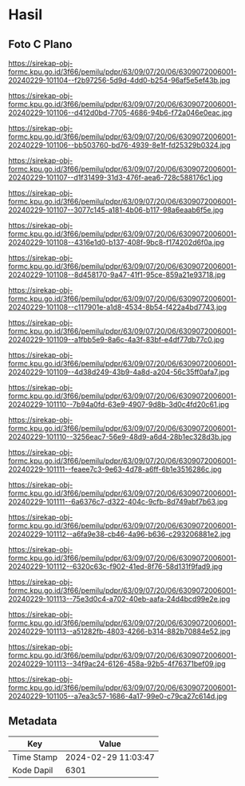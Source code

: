 # Hasil

## Foto C Plano

https://sirekap-obj-formc.kpu.go.id/3f66/pemilu/pdpr/63/09/07/20/06/6309072006001-20240229-101104--f2b97256-5d9d-4dd0-b254-96af5e5ef43b.jpg

https://sirekap-obj-formc.kpu.go.id/3f66/pemilu/pdpr/63/09/07/20/06/6309072006001-20240229-101106--d412d0bd-7705-4686-94b6-f72a046e0eac.jpg

https://sirekap-obj-formc.kpu.go.id/3f66/pemilu/pdpr/63/09/07/20/06/6309072006001-20240229-101106--bb503760-bd76-4939-8e1f-fd25329b0324.jpg

https://sirekap-obj-formc.kpu.go.id/3f66/pemilu/pdpr/63/09/07/20/06/6309072006001-20240229-101107--d1f31499-31d3-476f-aea6-728c588176c1.jpg

https://sirekap-obj-formc.kpu.go.id/3f66/pemilu/pdpr/63/09/07/20/06/6309072006001-20240229-101107--3077c145-a181-4b06-b117-98a6eaab6f5e.jpg

https://sirekap-obj-formc.kpu.go.id/3f66/pemilu/pdpr/63/09/07/20/06/6309072006001-20240229-101108--4316e1d0-b137-408f-9bc8-f174202d6f0a.jpg

https://sirekap-obj-formc.kpu.go.id/3f66/pemilu/pdpr/63/09/07/20/06/6309072006001-20240229-101108--8d458170-9a47-41f1-95ce-859a21e93718.jpg

https://sirekap-obj-formc.kpu.go.id/3f66/pemilu/pdpr/63/09/07/20/06/6309072006001-20240229-101108--c117901e-a1d8-4534-8b54-f422a4bd7743.jpg

https://sirekap-obj-formc.kpu.go.id/3f66/pemilu/pdpr/63/09/07/20/06/6309072006001-20240229-101109--a1fbb5e9-8a6c-4a3f-83bf-e4df77db77c0.jpg

https://sirekap-obj-formc.kpu.go.id/3f66/pemilu/pdpr/63/09/07/20/06/6309072006001-20240229-101109--4d38d249-43b9-4a8d-a204-56c35ff0afa7.jpg

https://sirekap-obj-formc.kpu.go.id/3f66/pemilu/pdpr/63/09/07/20/06/6309072006001-20240229-101110--7b94a0fd-63e9-4907-9d8b-3d0c4fd20c61.jpg

https://sirekap-obj-formc.kpu.go.id/3f66/pemilu/pdpr/63/09/07/20/06/6309072006001-20240229-101110--3256eac7-56e9-48d9-a6d4-28b1ec328d3b.jpg

https://sirekap-obj-formc.kpu.go.id/3f66/pemilu/pdpr/63/09/07/20/06/6309072006001-20240229-101111--feaee7c3-9e63-4d78-a6ff-6b1e3516286c.jpg

https://sirekap-obj-formc.kpu.go.id/3f66/pemilu/pdpr/63/09/07/20/06/6309072006001-20240229-101111--6a6376c7-d322-404c-9cfb-8d749abf7b63.jpg

https://sirekap-obj-formc.kpu.go.id/3f66/pemilu/pdpr/63/09/07/20/06/6309072006001-20240229-101112--a6fa9e38-cb46-4a96-b636-c293206881e2.jpg

https://sirekap-obj-formc.kpu.go.id/3f66/pemilu/pdpr/63/09/07/20/06/6309072006001-20240229-101112--6320c63c-f902-41ed-8f76-58d131f9fad9.jpg

https://sirekap-obj-formc.kpu.go.id/3f66/pemilu/pdpr/63/09/07/20/06/6309072006001-20240229-101113--75e3d0c4-a702-40eb-aafa-24d4bcd99e2e.jpg

https://sirekap-obj-formc.kpu.go.id/3f66/pemilu/pdpr/63/09/07/20/06/6309072006001-20240229-101113--a51282fb-4803-4266-b314-882b70884e52.jpg

https://sirekap-obj-formc.kpu.go.id/3f66/pemilu/pdpr/63/09/07/20/06/6309072006001-20240229-101113--34f9ac24-6126-458a-92b5-4f76371bef09.jpg

https://sirekap-obj-formc.kpu.go.id/3f66/pemilu/pdpr/63/09/07/20/06/6309072006001-20240229-101105--a7ea3c57-1686-4a17-99e0-c79ca27c614d.jpg


## Metadata

| Key        | Value               |
| ---------- | ------------------- |
| Time Stamp | 2024-02-29 11:03:47 |
| Kode Dapil | 6301                |



